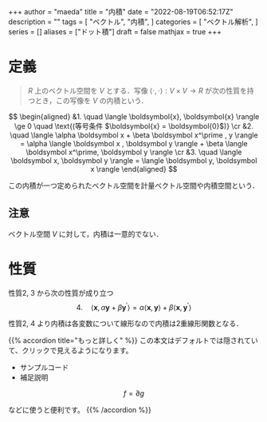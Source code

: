 +++
author = "maeda"
title = "内積"
date = "2022-08-19T06:52:17Z"
description = ""
tags = [
    "ベクトル",
    "内積",
]
categories = [
    "ベクトル解析",
]
series = []
aliases = ["ドット積"]
draft = false
mathjax = true
+++


# 定義

> $R$ 上のベクトル空間を $V$ とする．写像 $\langle \cdot, \cdot \rangle : V \times V \to R$ が次の性質を持つとき，この写像を $V$ の内積という．

$$
\begin{aligned}
&1. \quad
\langle \boldsymbol{x}, \boldsymbol{x} \rangle \ge 0
\quad
\text{(等号条件 $\boldsymbol{x} = \boldsymbol{0}$)}
\cr
&2. \quad
\langle \alpha \boldsymbol x + \beta \boldsymbol x^\prime , y \rangle =
\alpha \langle \boldsymbol x , \boldsymbol y \rangle
+
\beta \langle \boldsymbol x^\prime, \boldsymbol y \rangle
\cr
&3. \quad
\langle \boldsymbol x, \boldsymbol y \rangle =
\langle \boldsymbol y, \boldsymbol x \rangle
\end{aligned}
$$


この内積が一つ定められたベクトル空間を計量ベクトル空間や内積空間という．

## 注意

ベクトル空間 $V$ に対して，内積は一意的でない．


# 性質

性質2, 3 から次の性質が成り立つ
$$
4. \quad
\langle
    \boldsymbol x, \alpha \boldsymbol y + \beta \boldsymbol y^\prime
\rangle =
\alpha
\langle \boldsymbol x , \boldsymbol y \rangle
+
\beta
\langle \boldsymbol x, \boldsymbol y^\prime \rangle
$$

性質2, 4 より内積は各変数について線形なので内積は2重線形関数となる．

{{% accordion title="もっと詳しく" %}}
この本文はデフォルトでは隠されていて、クリックで見えるようになります。

- サンプルコード
- 補足説明

$$
f = \partial g
$$

などに使うと便利です。
{{% /accordion %}}




